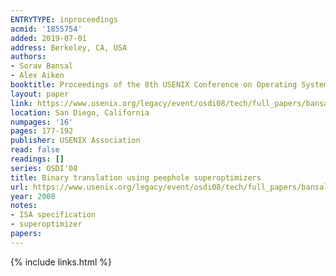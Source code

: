 ```yaml
---
ENTRYTYPE: inproceedings
acmid: '1855754'
added: 2019-07-01
address: Berkeley, CA, USA
authors:
- Sorav Bansal
- Alex Aiken
booktitle: Proceedings of the 8th USENIX Conference on Operating Systems Design and Implementation
layout: paper
link: https://www.usenix.org/legacy/event/osdi08/tech/full_papers/bansal/bansal.pdf
location: San Diego, California
numpages: '16'
pages: 177-192
publisher: USENIX Association
read: false
readings: []
series: OSDI'08
title: Binary translation using peephole superoptimizers
url: https://www.usenix.org/legacy/event/osdi08/tech/full_papers/bansal/bansal.pdf
year: 2008
notes:
- ISA specification
- superoptimizer
papers:
---
```


{% include links.html %}
